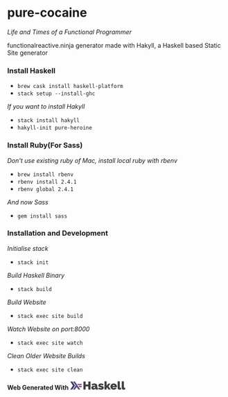 # pure-cocaine

_Life and Times of a Functional Programmer_

functionalreactive.ninja generator made with Hakyll, a Haskell based Static Site generator

### Install Haskell

- `brew cask install haskell-platform`
- `stack setup --install-ghc`

_If you want to install Hakyll_

- `stack install hakyll`
- `hakyll-init pure-heroine`

### Install Ruby(For Sass)

_Don't use existing ruby of Mac, install local ruby with rbenv_

- `brew install rbenv`
- `rbenv install 2.4.1`
- `rbenv global 2.4.1`

_And now Sass_

- `gem install sass`


### Installation and Development

_Initialise stack_
- `stack init`

_Build Haskell Binary_
- `stack build`

_Build Website_
- `stack exec site build`

_Watch Website on port:8000_
- `stack exec site watch`

_Clean Older Website Builds_

- `stack exec site clean`

#### Web Generated With <img src='inspirations/haskell.svg' height='20px'>
